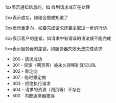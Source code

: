 1xx表示通知信息的，如 收到请求或正在处理

2xx表示成功，如结合艘或知道了

3xx表示重定向，如要完成请求还要采取进一步的行动

4xx表示客户的差错，如请求中有错误的语法或不能完成

5xx表示服务器的差错，如服务器失效无法完成请求

- 200 - 请求成功
- 301 - 资源（网页等）被永久转移到其它URL
- 302 - 重定向
- 307 - 临时重定向
- 403 - 拒绝执行请求
- 404 - 请求的资源（网页等）不存在
- 500 - 内部服务器错误